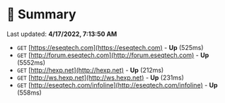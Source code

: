 # 📖 Summary
Last updated: **4/17/2022, 7:13:50 AM**

- `GET` [https://eseqtech.com](https://eseqtech.com) - **Up** (525ms)
- `GET` [http://forum.eseqtech.com](http://forum.eseqtech.com) - **Up** (5552ms)
- `GET` [http://hexp.net](http://hexp.net) - **Up** (212ms)
- `GET` [http://ws.hexp.net](http://ws.hexp.net) - **Up** (231ms)
- `GET` [http://eseqtech.com/infoline](http://eseqtech.com/infoline) - **Up** (558ms)
